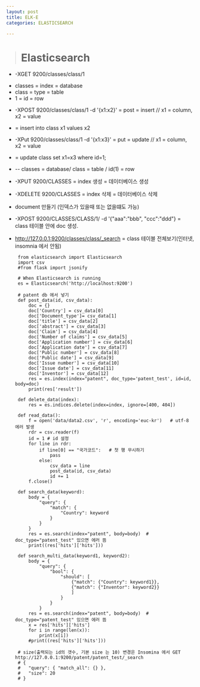 ```yaml
---
layout: post
title: ELK-E
categories: ELASTICSEARCH

---
```


> # Elasticsearch

* -XGET 9200/classes/class/1
 - classes = index = database  
 - class = type = table
 - 1 = id = row

* -XPOST  9200/classes/class/1 -d '{x1:x2}'    = post = insert     // x1 = column, x2 = value
 - = insert into class x1 values x2        

* -XPut  9200/classes/class/1 -d '{x1:x3}'       = put = update    // x1 = column, x2 = value
 - = update class set x1=x3 where id=1;  

* -- classes = database/ class = table / id(1) = row 

* -XPUT 9200/CLASSES = index 생성 =  데이터베이스 생성
* -XDELETE 9200/CLASSES = index 삭제 = 데이터베이스 삭제

* document 만들기 (인덱스가 있을때 또는 없을떄도 가능)
* -XPOST 9200/CLASSES/CLASS/1/ -d '{"aaa":"bbb", "ccc":"ddd"}   = class 테이블 안에 doc 생성. 

* http://127.0.0.1:9200/classes/class/_search   = class 테이블 전체보기(인터넷, insomnia 에서 안됨)


       from elasticsearch import Elasticsearch
       import csv
       #from flask import jsonify

       # When Elasticsearch is running
       es = Elasticsearch('http://localhost:9200')

       # patent db 에서 넣기
       def post_data(id, csv_data):
           doc = {}
           doc['Country'] = csv_data[0]
           doc['Document_type']= csv_data[1]
           doc['title'] = csv_data[2]
           doc['abstract'] = csv_data[3]
           doc['Claim'] = csv_data[4]
           doc['Number of claims'] = csv_data[5]
           doc['Application number'] = csv_data[6]
           doc['Application date'] = csv_data[7]
           doc['Public number'] = csv_data[8]
           doc['Public date'] = csv_data[9]
           doc['Issue number'] = csv_data[10]
           doc['Issue date'] = csv_data[11]
           doc['Inventor'] = csv_data[12]
           res = es.index(index="patent", doc_type='patent_test', id=id, body=doc)
           print(res['result'])

       def delete_data(index):
           res = es.indices.delete(index=index, ignore=[400, 404])

       def read_data():
           f = open('data/data2.csv', 'r', encoding='euc-kr')   # utf-8 에러 발생
           rdr = csv.reader(f)
           id = 1 # id 설정
           for line in rdr:
               if line[0] == "국가코드":   # 첫 행 무시하기
                   pass
               else:
                   csv_data = line
                   post_data(id, csv_data)
                   id += 1
           f.close()

       def search_data(keyword):
           body = {
               "query": {
                   "match": {                    
                       "Country": keyword
                   }
               }
           }
           res = es.search(index="patent", body=body)  # doc_type="patent_test" 있으면 에러 뜸
           print((res['hits']['hits']))

       def search_multi_data(keyword1, keyword2):
           body = {
               "query": {
                   "bool": {
                       "should": [
                           {"match": {"Country": keyword1}},
                           {"match": {"Inventor": keyword2}}
                           ]
                       }
                   }
               }
           res = es.search(index="patent", body=body)  # doc_type="patent_test" 있으면 에러 뜸
           x = res['hits']['hits']
           for i in range(len(x)):
               print(x[i])
           #print((res['hits']['hits']))

       # size(출력되는 id의 갯수, 기본 size 는 10) 변경은 Insomina 에서 GET http://127.0.0.1:9200/patent/patent_test/_search
       # {
       #   "query": { "match_all": {} },
       #   "size": 20
       # }
    

